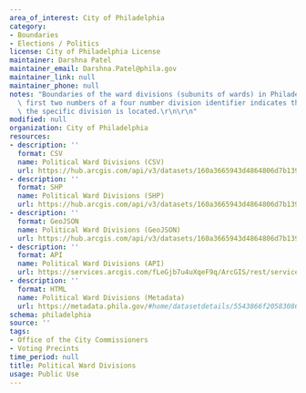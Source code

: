 ```yaml
---
area_of_interest: City of Philadelphia
category:
- Boundaries
- Elections / Politics
license: City of Philadelphia License
maintainer: Darshna Patel
maintainer_email: Darshna.Patel@phila.gov
maintainer_link: null
maintainer_phone: null
notes: "Boundaries of the ward divisions (subunits of wards) in Philadelphia. The\
  \ first two numbers of a four number division identifier indicates the ward in which\
  \ the specific division is located.\r\n\r\n"
modified: null
organization: City of Philadelphia
resources:
- description: ''
  format: CSV
  name: Political Ward Divisions (CSV)
  url: https://hub.arcgis.com/api/v3/datasets/160a3665943d4864806d7b1399029a04_0/downloads/data?format=csv&spatialRefId=3857&where=1%3D1
- description: ''
  format: SHP
  name: Political Ward Divisions (SHP)
  url: https://hub.arcgis.com/api/v3/datasets/160a3665943d4864806d7b1399029a04_0/downloads/data?format=shp&spatialRefId=3857&where=1%3D1
- description: ''
  format: GeoJSON
  name: Political Ward Divisions (GeoJSON)
  url: https://hub.arcgis.com/api/v3/datasets/160a3665943d4864806d7b1399029a04_0/downloads/data?format=geojson&spatialRefId=4326&where=1%3D1
- description: ''
  format: API
  name: Political Ward Divisions (API)
  url: https://services.arcgis.com/fLeGjb7u4uXqeF9q/ArcGIS/rest/services/Political_Divisions/FeatureServer/0/query?outFields=*&where=1%3D1
- description: ''
  format: HTML
  name: Political Ward Divisions (Metadata)
  url: https://metadata.phila.gov/#home/datasetdetails/5543866f20583086178c4f25/representationdetails/55438ab79b989a05172d0d5c/
schema: philadelphia
source: ''
tags:
- Office of the City Commissioners
- Voting Precints
time_period: null
title: Political Ward Divisions
usage: Public Use
---
```

